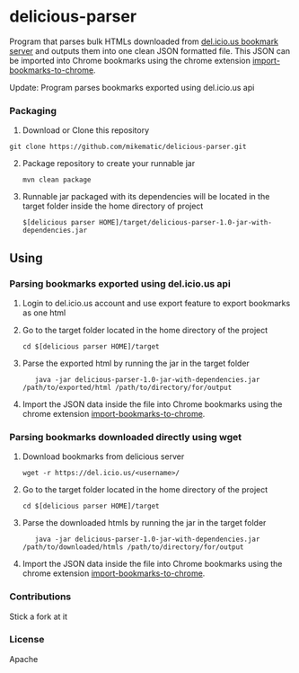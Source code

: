 # delicious-parser

Program that parses bulk HTMLs downloaded from [del.icio.us bookmark server](https://del.icio.us/) and outputs them into one clean JSON formatted file. This JSON can be imported into Chrome bookmarks using the chrome extension [import-bookmarks-to-chrome](https://github.com/mikematic/import-bookmarks-to-chrome).

Update: Program parses bookmarks exported using del.icio.us api

### Packaging

1. Download or Clone this repository

  ```
  git clone https://github.com/mikematic/delicious-parser.git
  ```

2. Package repository to create your runnable jar

   ```
   mvn clean package
   ```

3. Runnable jar packaged with its dependencies will be located in the target folder inside the home directory of project
   ```
   $[delicious parser HOME]/target/delicious-parser-1.0-jar-with-dependencies.jar
   ```

## Using

### Parsing bookmarks exported using del.icio.us api
1. Login to del.icio.us account and use export feature to export bookmarks as one html

2. Go to the target folder located in the home directory of the project
   ```
   cd $[delicious parser HOME]/target
   ```

3. Parse the exported html by running the jar in the target folder

   ```
      java -jar delicious-parser-1.0-jar-with-dependencies.jar /path/to/exported/html /path/to/directory/for/output

4. Import the JSON data inside the file into Chrome bookmarks using the chrome extension [import-bookmarks-to-chrome](https://github.com/mikematic/import-bookmarks-to-chrome).


### Parsing bookmarks downloaded directly using wget
1. Download bookmarks from delicious server

   ```
   wget -r https://del.icio.us/<username>/
   ```

2. Go to the target folder located in the home directory of the project
   ```
   cd $[delicious parser HOME]/target
   ```

3. Parse the downloaded htmls by running the jar in the target folder

   ```
      java -jar delicious-parser-1.0-jar-with-dependencies.jar /path/to/downloaded/htmls /path/to/directory/for/output
   ```
4. Import the JSON data inside the file into Chrome bookmarks using the chrome extension [import-bookmarks-to-chrome](https://github.com/mikematic/import-bookmarks-to-chrome).

### Contributions
Stick a fork at it

### License
Apache
